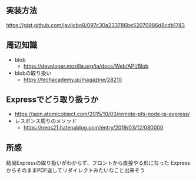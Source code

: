 ## 実装方法

https://gist.github.com/javilobo8/097c30a233786be52070986d8cdb1743

## 周辺知識

- blob
  - https://developer.mozilla.org/ja/docs/Web/API/Blob
- blobの取り扱い
  - https://techacademy.jp/magazine/28210


## Expressでどう取り扱うか

- https://spin.atomicobject.com/2015/10/03/remote-pfs-node-js-express/
- レスポンス周りのメソッド
  - https://neos21.hatenablog.com/entry/2019/03/12/080000

## 所感
結局Expressの取り扱いがわからず、フロントから直接やる形になった
ExpressからそのままPDF返してリダイレクトみたいなこと出来そう
